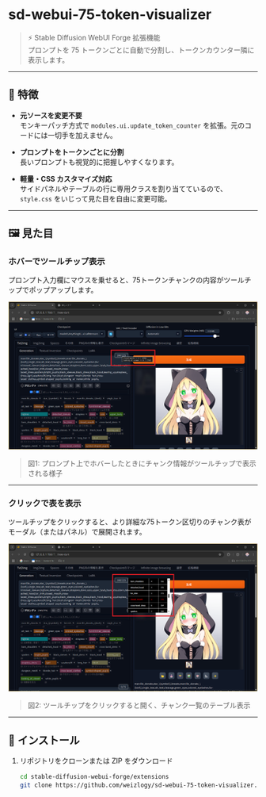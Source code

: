 # sd-webui-75-token-visualizer

> ⚡️ Stable Diffusion WebUI Forge 拡張機能  
> プロンプトを 75 トークンごとに自動で分割し、トークンカウンター隣に表示します。

---

## 🎯 特徴

- **元ソースを変更不要**  
  モンキーパッチ方式で `modules.ui.update_token_counter` を拡張。元のコードには一切手を加えません。

- **プロンプトをトークンごとに分割**  
  長いプロンプトも視覚的に把握しやすくなります。

- **軽量・CSS カスタマイズ対応**  
  サイドパネルやテーブルの行に専用クラスを割り当てているので、`style.css` をいじって見た目を自由に変更可能。

---

## 🖼️ 見た目

### ホバーでツールチップ表示
プロンプト入力欄にマウスを乗せると、75トークンチャンクの内容がツールチップでポップアップします。

![Tooltip on hover](images/tooltip-demo.png "ホバーするとチャンクごとのツールチップが表示される例")

> 図1: プロンプト上でホバーしたときにチャンク情報がツールチップで表示される様子

---

### クリックで表を表示
ツールチップをクリックすると、より詳細な75トークン区切りのチャンク表がモーダル（またはパネル）で展開されます。

![Table on click](images/table-demo.png "クリックで表示される75トークンチャンク表の例")

> 図2: ツールチップをクリックすると開く、チャンク一覧のテーブル表示

---

## 🚀 インストール

1. リポジトリをクローンまたは ZIP をダウンロード  
   ```bash
   cd stable-diffusion-webui-forge/extensions
   git clone https://github.com/weizlogy/sd-webui-75-token-visualizer.git
